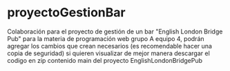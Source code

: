 # proyectoGestionBar
Colaboración para el proyecto de gestión de un bar "English London Bridge Pub" para la materia de programación web grupo A equipo 4,
podrán agregar los cambios que crean necesarios (es recomendable hacer una copia de seguridad)
si quieren visualizar de mejor manera descargar el codigo en zip
contenido main del proyecto EnglishLondonBridgePub

